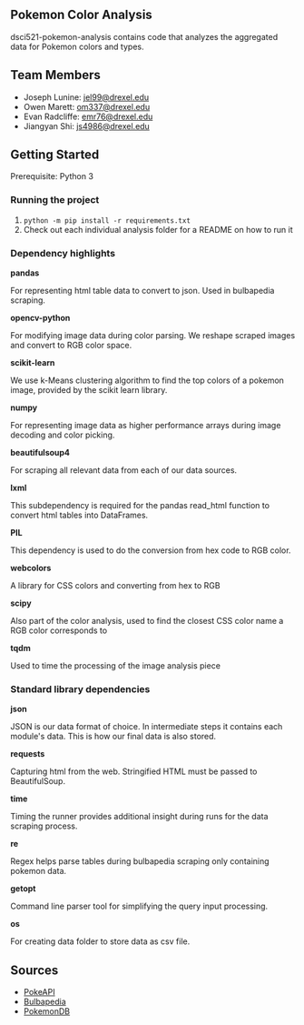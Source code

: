 ## Pokemon Color Analysis
dsci521-pokemon-analysis contains code that analyzes the aggregated data for Pokemon colors and types.

## Team Members

- Joseph Lunine: jel99@drexel.edu
- Owen Marett: om337@drexel.edu
- Evan Radcliffe: emr76@drexel.edu
- Jiangyan Shi: js4986@drexel.edu

## Getting Started
Prerequisite: Python 3

### Running the project
1. `python -m pip install -r requirements.txt`
2. Check out each individual analysis folder for a README on how to run it

### Dependency highlights

**pandas**

For representing html table data to convert to json. Used in bulbapedia scraping.

**opencv-python**

For modifying image data during color parsing. We reshape scraped images and convert to RGB color space.

**scikit-learn**

We use k-Means clustering algorithm to find the top colors of a pokemon image, provided by the scikit learn library.

**numpy**

For representing image data as higher performance arrays during image decoding and color picking.

**beautifulsoup4**

For scraping all relevant data from each of our data sources.

**lxml**

This subdependency is required for the pandas read_html function to convert html tables into DataFrames.

**PIL**

This dependency is used to do the conversion from hex code to RGB color.

**webcolors**

A library for CSS colors and converting from hex to RGB

**scipy**

Also part of the color analysis, used to find the closest CSS color name a RGB color corresponds to

**tqdm**

Used to time the processing of the image analysis piece

### Standard library dependencies

**json**

JSON is our data format of choice. In intermediate steps it contains each module's data. This is how our final data is also stored.

**requests**

Capturing html from the web. Stringified HTML must be passed to BeautifulSoup.

**time**

Timing the runner provides additional insight during runs for the data scraping process.

**re**

Regex helps parse tables during bulbapedia scraping only containing pokemon data.

**getopt**

Command line parser tool for simplifying the query input processing.

**os**

For creating data folder to store data as csv file.

## Sources
- [PokeAPI](https://pokeapi.co/docs/v2)
- [Bulbapedia](https://bulbapedia.bulbagarden.net/wiki/List_of_Pok%C3%A9mon_by_National_Pok%C3%A9dex_number)
- [PokemonDB](https://pokemondb.net/pokedex/all)
